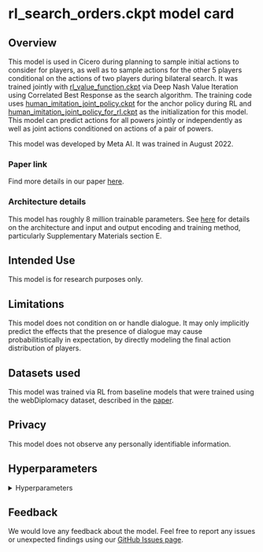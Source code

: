 # rl_search_orders.ckpt model card

## Overview

This model is used in Cicero during planning to sample initial actions to consider for players, as well as to sample actions for the other 5 players conditional on the actions of two players during bilateral search. It was trained jointly with [rl_value_function.ckpt](./rl_value_function.md) via Deep Nash Value Iteration using Correlated Best Response as the search algorithm. The training code uses [human_imitation_joint_policy.ckpt](./human_imitation_joint_policy.md) for the anchor policy during RL and [human_imitation_joint_policy_for_rl.ckpt](./human_imitation_joint_policy_for_rl.md) as the initialization for this model. This model can predict actions for all powers jointly or independently as well as joint actions conditioned on actions of a pair of powers.

This model was developed by Meta AI. It was trained in August 2022.

### Paper link

Find more details in our paper [here](https://www.science.org/doi/10.1126/science.ade9097).

### Architecture details

This model has roughly 8 million trainable parameters. See [here](https://www.science.org/doi/10.1126/science.ade9097) for details on the architecture and input and output encoding and training method, particularly Supplementary Materials section E.

## Intended Use

This model is for research purposes only.

## Limitations

This model does not condition on or handle dialogue. It may only implicitly predict the effects that the presence of dialogue may cause probabilitistically in expectation, by directly modeling the final action distribution of players.

## Datasets used

This model was trained via RL from baseline models that were trained using the webDiplomacy dataset, described in the [paper](https://www.science.org/doi/10.1126/science.ade9097).

## Privacy

This model does not observe any personally identifiable information.

## Hyperparameters
<details>
<summary> Hyperparameters </summary>

 - `lstm_dropout`: `0.0`
 - `lstm_layers`: `2`
 - `featurize_output`: `True`
 - `relfeat_output`: `True`
 - `featurize_prev_orders`: `True`
 - `encoder`: `{'transformer': {'num_heads': 8, 'ff_channels': 224, 'num_blocks': 10, 'dropout': 0.0, 'activation': 'gelu'}}`
 - `inter_emb_size`: `112`
 - `all_powers`: `True`
 - `input_version`: `3`
 - `training_permute_powers`: `True`
 - `use_v2_dipnet`: `True`
 - `num_scoring_systems`: `2`
 - `use_year`: `True`
 - `has_policy`: `True`
 - `has_value`: `False`
 - `power_conditioning`: `{'prob': 0.5, 'min_num_power': 1, 'max_num_power': 1}`
- `optimizer.grad_clip`: `0.5`
- `optimizer.warmup_epochs`: `100`
- `optimizer.adam.lr`: `0.0001`
- `search_rollout.agent.best_agent.num_br_samples`: `100`
- `search_rollout.agent.best_agent.qre_lambda`: `0.03`
- `search_rollout.agent.best_agent.anchor_joint_policy_model_path`: `models/human_imitation_joint_policy.ckpt`
- `model_path`: `models/human_imitation_joint_policy_for_rl.ckpt`
- `value_model_path`: `models/human_sl_value_function.ckpt`
- `search_rollout.agent.best_agent.plausible_orders_cfg.n_plausible_orders`: `10`
- `search_rollout.agent.best_agent.plausible_orders_cfg.max_actions_units_ratio`: `6.0`
- `search_rollout.agent.best_agent.plausible_orders_cfg.req_size`: `512`
- `search_rollout.agent.best_agent.half_precision`: `True`
- `search_rollout.num_workers_per_gpu`: `4`
- `search_rollout.chunk_length`: `128`
- `search_rollout.batch_size`: `8`
- `search_rollout.extra_params.explore_eps`: `0.0`
- `search_rollout.extra_params.independent_explore`: `True`
- `search_rollout.extra_params.use_trained_policy`: `True`
- `search_rollout.extra_params.explore_s1901m_eps`: `0.0`
- `search_rollout.extra_params.explore_f1901m_eps`: `0.0`
- `search_rollout.extra_params.run_do_prob`: `1.0`
- `search_rollout.extra_params.use_ev_targets`: `True`
- `search_rollout.extra_params.use_trained_value`: `True`
- `search_rollout.extra_params.sample_game_json_phases`: `False`
- `search_rollout.extra_params.min_max_episode_movement_phases`: `None`
- `search_rollout.extra_params.max_max_episode_movement_phases`: `None`
- `search_rollout.extra_params.max_training_episode_length`: `None`
- `search_rollout.buffer.capacity`: `10000`
- `search_rollout.enforce_train_gen_ratio`: `9.0`
- `search_rollout.draw_on_stalemate_years`: `3`
- `search_policy_weight`: `0.10000000149011612`
- `bootstrap_offline_targets`: `True`
- `num_train_gpus`: `4`
- `bootstrap_offline_targets`: `True`
- `use_distributed_data_parallel`: `True`
- `launcher.slurm.num_gpus`: `248`
</details>

## Feedback

We would love any feedback about the model. Feel free to report any issues or unexpected findings using our [GitHub Issues page](https://github.com/facebookresearch/diplomacy_cicero/issues).
